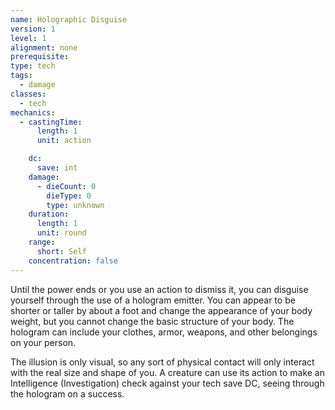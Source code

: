 ```yaml
---
name: Holographic Disguise
version: 1
level: 1
alignment: none
prerequisite: 
type: tech
tags:
  - damage
classes:
  - tech
mechanics:
  - castingTime:
      length: 1
      unit: action

    dc:
      save: int
    damage:
      - dieCount: 0
        dieType: 0
        type: unknown
    duration:
      length: 1
      unit: round
    range:
      short: Self
    concentration: false
---
```

Until the power ends or you use an action to dismiss it, you can disguise yourself through the use of a hologram emitter. You can appear to be shorter or taller by about a foot and change the appearance of your body weight, but you cannot change the basic structure of your body. The hologram can include your clothes, armor, weapons, and other belongings on your person. 

The illusion is only visual, so any sort of physical contact will only interact with the real size and shape of you. A creature can use its action to make an Intelligence (Investigation) check against your tech save DC, seeing through the hologram on a success.
    